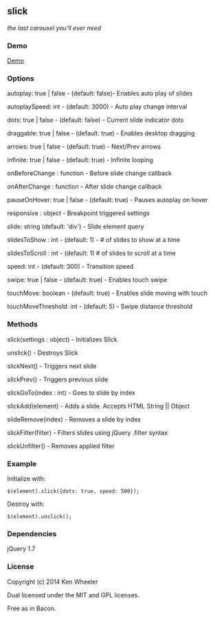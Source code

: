 slick
-------

[1]: <https://github.com/kenwheeler/slick>

_the last carousel you'll ever need_

### Demo

[Demo](http://kenwheeler.github.io/slick/)

### Options

autoplay: true | false - (default: false)- Enables auto play of slides

autoplaySpeed: int - (default:  3000) - Auto play change interval

dots: true | false - (default:  false) - Current slide indicator dots

draggable: true | false - (default:  true) - Enables desktop dragging

arrows: true | false - (default: true) - Next/Prev arrows

infinite: true | false - (default: true) - Infinite looping

onBeforeChange : function - Before slide change callback

onAfterChange : function - After slide change callback

pauseOnHover: true | false - (default:  true) - Pauses autoplay on hover

responsive : object - Breakpoint triggered settings

slide: string (default: 'div') - Slide element query

slidesToShow : int - (default: 1) - # of slides to show at a time

slidesToScroll : int - (default: 1) # of slides to scroll at a time

speed: int - (default: 300) - Transition speed

swipe: true | false - (default: true) - Enables touch swipe  

touchMove: boolean - (default: true) - Enables slide moving with touch

touchMoveThreshold: int - (default: 5) - Swipe distance threshold

### Methods

slick(settings : object) - Initializes Slick

unslick() - Destroys Slick

slickNext() - Triggers next slide

slickPrev() - Triggers previous slide

slickGoTo(index : int) - Goes to slide by index

slickAdd(element) - Adds a slide. Accepts HTML String || Object

slideRemove(index) - Removes a slide by index

slickFilter(filter) - Filters slides using jQuery .filter syntax

slickUnfilter() - Removes applied filter

### Example

Initialize with:

`$(element).slick({dots: true, speed: 500});`

Destroy with:

`$(element).unslick();`

### Dependencies

jQuery 1.7

### License

Copyright (c) 2014 Ken Wheeler

Dual licensed under the MIT and GPL licenses.

Free as in Bacon.


